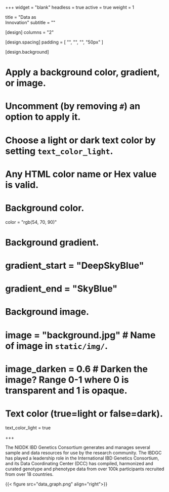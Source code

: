 +++
widget = "blank"
headless = true
active = true
weight = 1

title = "Data as </br> Innovation"
subtitle = ""

[design]
  columns = "2"

[design.spacing]
  padding = [ "", "", "", "50px" ]

[design.background]
  # Apply a background color, gradient, or image.
  #   Uncomment (by removing `#`) an option to apply it.
  #   Choose a light or dark text color by setting `text_color_light`.
  #   Any HTML color name or Hex value is valid.

  # Background color.
  color = "rgb(54, 70, 90)"

  # Background gradient.
  # gradient_start = "DeepSkyBlue"
  # gradient_end = "SkyBlue"

  # Background image.
  # image = "background.jpg"  # Name of image in `static/img/`.
  # image_darken = 0.6  # Darken the image? Range 0-1 where 0 is transparent and 1 is opaque.

  # Text color (true=light or false=dark).
  text_color_light = true

+++

The NIDDK IBD Genetics Consortium generates and manages several sample and data resources for use by the research community. The IBDGC has played a leadership role in the International IBD Genetics Consortium, and its Data Coordinating Center (DCC) has compiled, harmonized and curated genotype and phenotype data from over 100k participants recruited from over 18 countries.

{{< figure src="data_graph.png" align="right">}}


